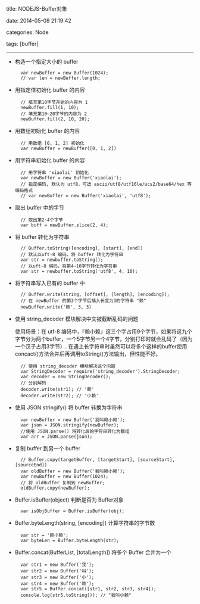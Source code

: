title: NODEJS-Buffer对象

date: 2014-05-09 21:19:42

categories: Node

tags: [buffer] 

---
 

- 构造一个指定大小的 buffer

		var newBuffer = new Buffer(1024);
		// var len = newBuffer.length;
- 用指定值初始化 buffer 的内容

		// 填充第10字节开始的内容为 1 
		newBuffer.fill(1, 10);
		// 填充第10~20字节的内容为 2 
		newBuffer.fill(2, 10, 20);
		
- 用数组初始化 buffer 的内容
		
		// 用数组 [0, 1, 2] 初始化
		var newBuffer = newBuffer([0, 1, 2]) 
		
- 用字符串初始化 buffer 的内容

		// 用字符串 'xiaolai' 初始化
		var newBuffer = new Buffer('xiaolai');
		// 指定编码, 默认为 utf8，可选 ascii/utf8/utf16le/ucs2/base64/hex 等编码格式
		// var newBuffer = new Buffer('xiaolai', 'utf8');

<!--more-->
		
- 取出 buffer 中的字节		
		
		// 取出第2~4个字节
		var buff = newBuffer.slice(2, 4);	

- 将 buffer 转化为字符串

		// Buffer.toString([encoding], [start], [end])
		// 默认以uft-8 编码，将 buffer 转化为字符串
		var str = newbuffer.toString();
		// 以uft-8 编码，将第4~10字节转化为字符串
		var str = newbuffer.toString('utf8', 4, 10);
	
- 将字符串写入已有的 buffer 中

		// Buffer.write(string, [offset], [length], [encoding]);
		// 在 newBuffer 的第3个字节后插入长度为3的字符串 "赖"
		newBuffer.write('赖', 3, 3)	
		
- 使用 string_decoder 模块解决中文被截断乱码的问题

	使用场景：在 utf-8 编码中，『赖小赖』这三个字占用9个字节，如果将这九个字节分为两个buffer，一个5字节另一个4字节，分别打印时就会乱码了（因为一个汉子占用3字节）. 在遇上长字符串时虽然可以将多个这样的buffer使用concact()方法合并后再调用toString()方法输出，但性能不好。

		// 使用 string_decoder 模块解决这个问题
		var StringDecoder = require('string_decoder').StringDecoder;
		var decoder = new StringDecoder();
		// 分别解码
		decoder.write(str1); // '赖'
		decoder.write(str2); // '小赖'
		
- 使用 JSON.stringify() 将 buffer 转换为字符串

		var newBuffer = new Buffer('我叫赖小赖');
		var json = JSON.stringify(newBuffer);
		//使用 JSON.parse() 将转化后的字符串转化为数组
		var arr = JSON.parse(json);
		
- 复制 buffer 到另一个 buffer

		// Buffer.copy(targetBuffer, [targetStart], [sourceStart], [sourceEnd])
		var oldBuffer = new Buffer('我叫赖小赖');
		var newBuffer = new Buffer(1024);
		// 将 oldBuffer 复制到 newBuffer;
		oldBuffer.copy(newBuffer);	

- Buffer.isBuffer(object) 判断是否为 Buffer对象			

		var isObjBuffer = Buffer.isBuffer(obj);
		
- Buffer.byteLength(string, [encoding]) 计算字符串的字节数

		var str = '赖小赖';
		var byteLen = Buffer.byteLength(str);	

- Buffer.concat(BufferList, [totalLength]) 将多个 Buffer 合并为一个

		var str1 = new Buffer('我');	
		var str2 = new Buffer('叫');	
		var str3 = new Buffer('小');	
		var str4 = new Buffer('赖');
		var str5 = Buffer.concat([str1, str2, str3, str4]); 
		console.log(str5.toString()); // "我叫小赖"	
	

	
			
	


			
	